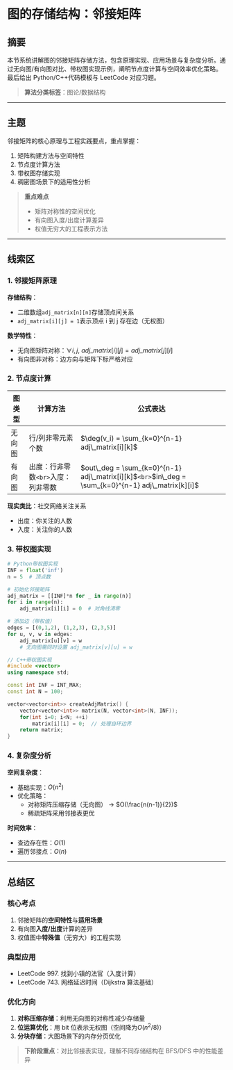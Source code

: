 # 图的存储结构：邻接矩阵

## 摘要

本节系统讲解图的邻接矩阵存储方法，包含原理实现、应用场景与复杂度分析。通过无向图/有向图对比、带权图实现示例，阐明节点度计算与空间效率优化策略。最后给出 Python/C++代码模板与 LeetCode 对应习题。

> **算法分类标签**：图论/数据结构

---

## 主题

邻接矩阵的核心原理与工程实践要点，重点掌握：

1. 矩阵构建方法与空间特性
2. 节点度计算方法
3. 带权图存储实现
4. 稠密图场景下的适用性分析

> **重点难点**
>
> - 矩阵对称性的空间优化
> - 有向图入度/出度计算差异
> - 权值无穷大的工程表示方法

---

## 线索区

### 1. 邻接矩阵原理

**存储结构**：

- 二维数组`adj_matrix[n][n]`存储顶点间关系
- `adj_matrix[i][j] = 1`表示顶点 i 到 j 存在边（无权图）

**数学特性**：

- 无向图矩阵对称：$\forall i,j,\ adj\_matrix[i][j] = adj\_matrix[j][i]$
- 有向图非对称：边方向与矩阵下标严格对应

### 2. 节点度计算

| 图类型 | 计算方法                         | 公式表达                                                                                          |
| ------ | -------------------------------- | ------------------------------------------------------------------------------------------------- |
| 无向图 | 行/列非零元素个数                | $\deg(v_i) = \sum_{k=0}^{n-1} adj\_matrix[i][k]$                                                  |
| 有向图 | 出度：行非零数`<br>`入度：列非零数 | $out\_deg = \sum_{k=0}^{n-1} adj\_matrix[i][k]$`<br>`$in\_deg = \sum_{k=0}^{n-1} adj\_matrix[k][i]$ |

**现实类比**：社交网络关注关系

- 出度：你关注的人数
- 入度：关注你的人数

### 3. 带权图实现

```python
# Python带权图实现
INF = float('inf')
n = 5  # 顶点数

# 初始化邻接矩阵
adj_matrix = [[INF]*n for _ in range(n)]
for i in range(n):
    adj_matrix[i][i] = 0  # 对角线清零

# 添加边（带权值）
edges = [(0,1,2), (1,2,3), (2,3,5)]
for u, v, w in edges:
    adj_matrix[u][v] = w
    # 无向图需同时设置 adj_matrix[v][u] = w
```

```cpp
// C++带权图实现
#include <vector>
using namespace std;

const int INF = INT_MAX;
const int N = 100;

vector<vector<int>> createAdjMatrix() {
    vector<vector<int>> matrix(N, vector<int>(N, INF));
    for(int i=0; i<N; ++i)
        matrix[i][i] = 0;  // 处理自环边界
    return matrix;
}
```

### 4. 复杂度分析

**空间复杂度**：

- 基础实现：$O(n^2)$
- 优化策略：
  - 对称矩阵压缩存储（无向图） → $O(\frac{n(n-1)}{2})$
  - 稀疏矩阵采用邻接表更优

**时间效率**：

- 查边存在性：$O(1)$
- 遍历邻接点：$O(n)$

---

## 总结区

### 核心考点

1. 邻接矩阵的**空间特性**与**适用场景**
2. 有向图**入度/出度**计算的差异
3. 权值图中**特殊值**（无穷大）的工程实现

### 典型应用

- LeetCode 997. 找到小镇的法官（入度计算）
- LeetCode 743. 网络延迟时间（Dijkstra 算法基础）

### 优化方向

1. **对称压缩存储**：利用无向图的对称性减少存储量
2. **位运算优化**：用 bit 位表示无权图（空间降为$O(n^2/8)$）
3. **分块存储**：大图场景下的内存分页优化

> **下阶段重点**：对比邻接表实现，理解不同存储结构在 BFS/DFS 中的性能差异
